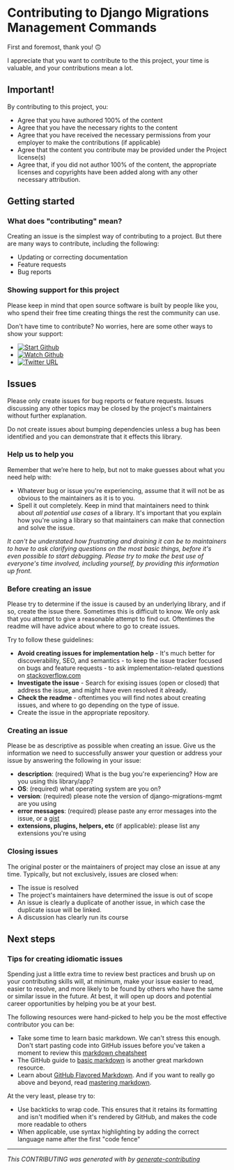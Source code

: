 # Contributing to Django Migrations Management Commands

First and foremost, thank you! 🙃

I appreciate that you want to contribute to the this project, your time is valuable, and your contributions mean a lot.

## Important!

By contributing to this project, you:

* Agree that you have authored 100% of the content
* Agree that you have the necessary rights to the content
* Agree that you have received the necessary permissions from your employer to make the contributions (if applicable)
* Agree that the content you contribute may be provided under the Project license(s)
* Agree that, if you did not author 100% of the content, the appropriate licenses and copyrights have been added along with any other necessary attribution.


## Getting started

### What does "contributing" mean?

Creating an issue is the simplest way of contributing to a project. But there are many ways to contribute, including the following:

- Updating or correcting documentation
- Feature requests
- Bug reports

### Showing support for this project

Please keep in mind that open source software is built by people like you, who spend their free time creating things the rest the community can use.

Don't have time to contribute? No worries, here are some other ways to show your support:

- [![Start Github](https://img.shields.io/github/stars/italux/django-migrations-mgmt?style=social)](https://github.com/italux/django-migrations-mgmt)
- [![Watch Github](https://img.shields.io/github/watchers/italux/django-migrations-mgmt?style=social)](https://github.com/italux/django-migrations-mgmt/subscription)
- [![Twitter URL](https://img.shields.io/twitter/url?url=https%3A%2F%2Fshields.io)](http://twitter.com/share?text=Check%20out%20the%20@italux%20project:%20https://github.com/italux/django-migrations-mgmt)


## Issues

Please only create issues for bug reports or feature requests. Issues discussing any other topics may be closed by the project's maintainers without further explanation.

Do not create issues about bumping dependencies unless a bug has been identified and you can demonstrate that it effects this library.

### Help us to help you

Remember that we’re here to help, but not to make guesses about what you need help with:

- Whatever bug or issue you're experiencing, assume that it will not be as obvious to the maintainers as it is to you.
- Spell it out completely. Keep in mind that maintainers need to think about _all potential use cases_ of a library. It's important that you explain how you're using a library so that maintainers can make that connection and solve the issue.

_It can't be understated how frustrating and draining it can be to maintainers to have to ask clarifying questions on the most basic things, before it's even possible to start debugging. Please try to make the best use of everyone's time involved, including yourself, by providing this information up front._

### Before creating an issue

Please try to determine if the issue is caused by an underlying library, and if so, create the issue there. Sometimes this is difficult to know. We only ask that you attempt to give a reasonable attempt to find out. Oftentimes the readme will have advice about where to go to create issues.

Try to follow these guidelines:

- **Avoid creating issues for implementation help** - It's much better for discoverability, SEO, and semantics - to keep the issue tracker focused on bugs and feature requests - to ask implementation-related questions on [stackoverflow.com][so]
- **Investigate the issue** - Search for exising issues (open or closed) that address the issue, and might have even resolved it already.
- **Check the readme** - oftentimes you will find notes about creating issues, and where to go depending on the type of issue.
- Create the issue in the appropriate repository.

### Creating an issue

Please be as descriptive as possible when creating an issue. Give us the information we need to successfully answer your question or address your issue by answering the following in your issue:

- **description**: (required) What is the bug you're experiencing? How are you using this library/app?
- **OS**: (required) what operating system are you on?
- **version**: (required) please note the version of django-migrations-mgmt are you using
- **error messages**: (required) please paste any error messages into the issue, or a [gist](https://gist.github.com/)
- **extensions, plugins, helpers, etc** (if applicable): please list any extensions you're using


### Closing issues

The original poster or the maintainers of project may close an issue at any time. Typically, but not exclusively, issues are closed when:

- The issue is resolved
- The project's maintainers have determined the issue is out of scope
- An issue is clearly a duplicate of another issue, in which case the duplicate issue will be linked.
- A discussion has clearly run its course


## Next steps

### Tips for creating idiomatic issues

Spending just a little extra time to review best practices and brush up on your contributing skills will, at minimum, make your issue easier to read, easier to resolve, and more likely to be found by others who have the same or similar issue in the future. At best, it will open up doors and potential career opportunities by helping you be at your best.

The following resources were hand-picked to help you be the most effective contributor you can be:

- Take some time to learn basic markdown. We can't stress this enough. Don't start pasting code into GitHub issues before you've taken a moment to review this [markdown cheatsheet](https://gist.github.com/jonschlinkert/5854601)
- The GitHub guide to [basic markdown](https://help.github.com/articles/markdown-basics/) is another great markdown resource.
- Learn about [GitHub Flavored Markdown](https://help.github.com/articles/github-flavored-markdown/). And if you want to really go above and beyond, read [mastering markdown](https://guides.github.com/features/mastering-markdown/).

At the very least, please try to:

- Use backticks to wrap code. This ensures that it retains its formatting and isn't modified when it's rendered by GitHub, and makes the code more readable to others
- When applicable, use syntax highlighting by adding the correct language name after the first "code fence"


[so]: http://stackoverflow.com/questions/tagged/django-migrations-mgmt

***
_This CONTRIBUTING was generated with by [generate-contributing](https://github.com/generate/generate-contributing)_